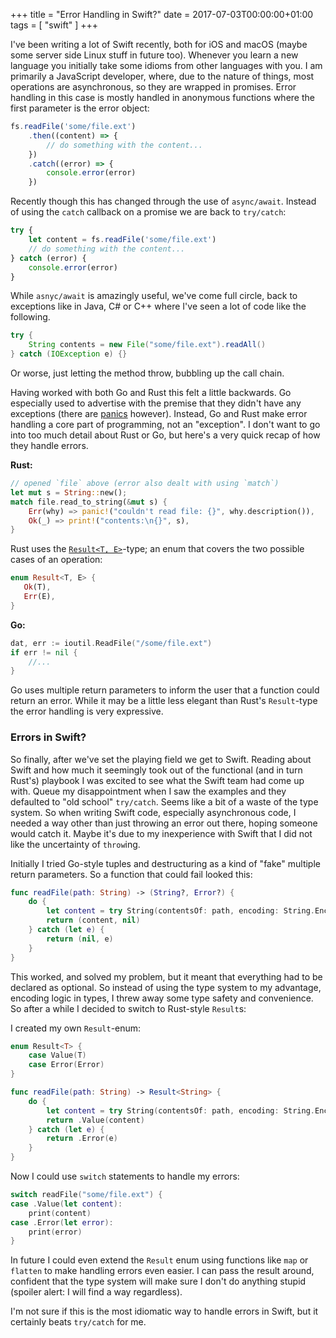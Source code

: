 +++
title = "Error Handling in Swift?"
date = 2017-07-03T00:00:00+01:00
tags = [ "swift" ]
+++

I've been writing a lot of Swift recently, both for iOS and macOS (maybe some server side Linux stuff in future too). Whenever you learn a new language you initially take some idioms from other languages with you. I am primarily a JavaScript developer, where, due to the nature of things, most operations are asynchronous, so they are wrapped in promises. Error handling in this case is mostly handled in anonymous functions where the first parameter is the error object:

```javascript
fs.readFile('some/file.ext')
    .then((content) => {
        // do something with the content...
    })
    .catch((error) => {
        console.error(error)
    })
```

Recently though this has changed through the use of `async/await`. Instead of using the `catch` callback on a promise we are back to `try/catch`:

```javascript
try {
    let content = fs.readFile('some/file.ext')
    // do something with the content...
} catch (error) {
    console.error(error)
}
```

While `asnyc/await` is amazingly useful, we've come full circle, back to exceptions like in Java, C# or C++ where I've seen a lot of code like the following.

```java
try {
    String contents = new File("some/file.ext").readAll()
} catch (IOException e) {}

```

Or worse, just letting the method throw, bubbling up the call chain. 

Having worked with both Go and Rust this felt a little backwards. Go especially used to advertise with the premise that they didn't have any exceptions (there are [panics](https://github.com/golang/go/wiki/PanicAndRecover) however). Instead, Go and Rust make error handling a core part of programming, not an "exception".
I don't want to go into too much detail about Rust or Go, but here's a very quick recap of how they handle errors.

**Rust:**  
```rust
// opened `file` above (error also dealt with using `match`)
let mut s = String::new();
match file.read_to_string(&mut s) {
    Err(why) => panic!("couldn't read file: {}", why.description()),
    Ok(_) => print!("contents:\n{}", s),
}
```

Rust uses the [`Result<T, E>`](https://doc.rust-lang.org/std/result/)-type; an enum that covers the two possible cases of an operation:

```rust
enum Result<T, E> {
   Ok(T),
   Err(E),
}
```

**Go:**  
```go
dat, err := ioutil.ReadFile("/some/file.ext")
if err != nil {
	//...
}
```

Go uses multiple return parameters to inform the user that a function could return an error. While it may be a little less elegant than Rust's `Result`-type the error handling is very expressive.


### Errors in Swift?

So finally, after we've set the playing field we get to Swift. Reading about Swift and how much it seemingly took out of the functional (and in turn Rust's) playbook I was excited to see what the Swift team had come up with. Queue my disappointment when I saw the examples and they defaulted to "old school" `try/catch`. Seems like a bit of a waste of the type system. So when writing Swift code, especially asynchronous code, I needed a way other than just throwing an error out there, hoping someone would catch it. Maybe it's due to my inexperience with Swift that I did not like the uncertainty of `throw`ing.

Initially I tried Go-style tuples and destructuring as a kind of "fake" multiple return parameters. So a function that could fail looked this:

```swift
func readFile(path: String) -> (String?, Error?) {
    do {
        let content = try String(contentsOf: path, encoding: String.Encoding.utf8) 
        return (content, nil)
    } catch (let e) {
        return (nil, e)
    }
}
```

This worked, and solved my problem, but it meant that everything had to be declared as optional. So instead of using the type system to my advantage, encoding logic in types, I threw away some type safety and convenience. So after a while I decided to switch to Rust-style `Result`s:

I created my own `Result`-enum:

```swift
enum Result<T> {
    case Value(T)
    case Error(Error)
}
```

```swift
func readFile(path: String) -> Result<String> {
    do {
        let content = try String(contentsOf: path, encoding: String.Encoding.utf8) 
        return .Value(content)
    } catch (let e) {
        return .Error(e)
    }
}
```

Now I could use `switch` statements to handle my errors:

```swift
switch readFile("some/file.ext") {
case .Value(let content):
    print(content)
case .Error(let error):
    print(error)
}
```

In future I could even extend the `Result` enum using functions like `map` or `flatten` to make handling errors even easier. I can pass the result around, confident that the type system will make sure I don't do anything stupid (spoiler alert: I will find a way regardless).

I'm not sure if this is the most idiomatic way to handle errors in Swift, but it certainly beats `try/catch` for me.

